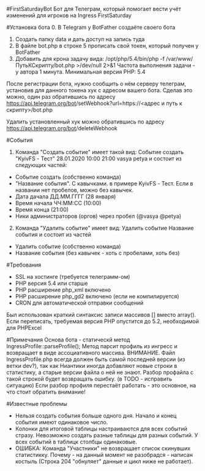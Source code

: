 #FirstSaturdayBot
Бот для Телеграм, который помогает вести учёт изменений для игроков на Ingress FirstSaturday

#Установка бота
0. В Telegram у BotFather создаёте своего бота
1. Создать папку data и дать доступ на запись туда
2. В файле bot.php в строке 5 прописать свой токен, который получен у BotFather
3. Добавить для крона задачу вида: /opt/php/5.4/bin/php -f /var/www/ПутьКСкрипту/bot.php >/dev/null 2>&1
   Частота выполнения задачи - у автора 1 минута. Минимальная версия PHP: 5.4

После регистрации бота, нужно сообщить о нём серверу телеграм, установив для данного токена хук с адресом вашего бота.
Сделав это можно, один раз обратившись по адресу
https://api.telegram.org/bot<TOKEN>/setWebhook?url=https://<адрес и путь к скрипту>/bot.php

Удалить установленный хук можно обратившись по адресу
https://api.telegram.org/bot<TOKEN>/deleteWebhook

#События
1. Команда "Создать событие" имеет такой вид:
Событие создать "KyivFS - Тест" 28.01.2020 10:00 21:00 vasya petya
и состоит из следующих частей:
- Событие создать (собственно команда)
- "Название события". С кавычками. в примере KyivFS - Тест. Если в названии нет пробелов, можно без кавычек.
- Дата дачала ДД.ММ.ГГГГ (28 января)
- Время начала ЧЧ:ММ:СС (10:00)
- Время конца (21:00)
- Ники администраторов (оргов) через пробел (@vasya @petya)
2. Команда "Удалить событие" имеет вид:
Удалить событие Название события
и состоит из частей
- Удалить событие (собственно команда)
- Название события (без кавычек - хоть с пробелами, хоть без)

#Требования
- SSL на хостинге (требуется телеграмм-ом)
- PHP версия 5.4 или старше
- PHP расширение php_xml включено
- PHP расширение php_gd2 включено (если не компилируется)
- CRON для автоматической отправки сообщений

Был использован краткий синтаксис записи массивов [] вместо array().
Если переписать, требуемая версия PHP опустится до 5.2, необходимой для PHPExcel

#Примечания
Основа бота - статическй метод IngressProfile::parseProfile(); Метод парсит профиль из ингресс и возвращает в виде ассоциативного массива.
ВНИМАНИЕ. Файл IngressProfile.php всегда должен быть самой последней версии (из ветки dev?), так как Ниантики иногда добавляют новые строки в статистику, а старые версии файла о ней не знают. Разбор профайла с такой строкой будет возвращать ошибку. (в TODO - исправить ситуацию)
Если разбор профиля перестаёт работать - это основное, на что стоит обратить внимание!

 #Известные проблемы
 - Нельзя создать события больше одного дня. Начало и конец события имеют одинаковое число.
 - Колонки для итоговой таблицы настраиваются для всех событий стразу. Невозможно создать разные таблицы для разных событий. У всех событий в таблицк столбцы одинаковые.
 - ОШИБКА: Команда "Участники" не возвращает список скинувших статистикку. Почему - на данный момент не разобрадся - написан костыль (Строка 204 "обнуляет" данные и цикл ниже не работает).



